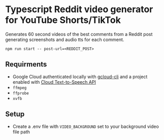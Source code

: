 # Typescript Reddit video generator for YouTube Shorts/TikTok

Generates 60 second videos of the best comments from a Reddit post generating screenshots and audio tts for each comment.

`npm run start -- post-url=<REDDIT_POST>`

## Requirments

- Google Cloud authenticated locally with [gcloud-cli](https://cloud.google.com/sdk/gcloud) and a project enabled with [Cloud Text-to-Speech API](https://cloud.google.com/text-to-speech)
- `ffmpeg`
- `ffprobe`
- `xvfb`

## Setup

- Create a .env file with `VIDEO_BACKGROUND` set to your background video file path
